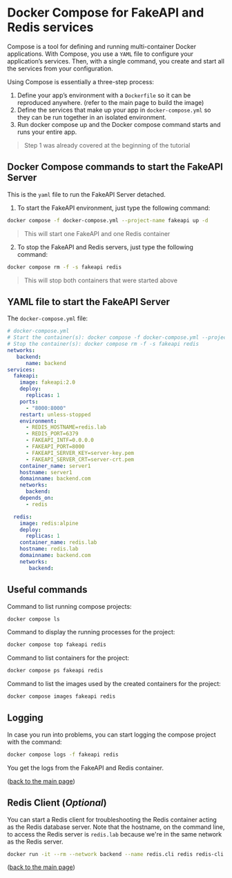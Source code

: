# Docker Compose for FakeAPI and Redis services
Compose is a tool for defining and running multi-container Docker applications. With Compose, you use a `YAML` file to configure your application’s services. Then, with a single command, you create and start all the services from your configuration.

Using Compose is essentially a three-step process:

1. Define your app’s environment with a `Dockerfile` so it can be reproduced anywhere. (refer to the main page to build the image)
2. Define the services that make up your app in `docker-compose.yml` so they can be run together in an isolated environment.
3. Run docker compose up and the Docker compose command starts and runs your entire app.

>Step 1 was already covered at the beginning of the tutorial

## Docker Compose commands to start the FakeAPI Server
This is the `yaml` file to run the FakeAPI Server detached.

1. To start the FakeAPI environment, just type the following command:

```sh
docker compose -f docker-compose.yml --project-name fakeapi up -d
```
>This will start one FakeAPI and one Redis container

2. To stop the FakeAPI and Redis servers, just type the following command:

```sh
docker compose rm -f -s fakeapi redis
```
>This will stop both containers that were started above

## YAML file to start the FakeAPI Server
The `docker-compose.yml` file:

```yaml
# docker-compose.yml
# Start the container(s): docker compose -f docker-compose.yml --project-name fakeapi up -d
# Stop the container(s): docker compose rm -f -s fakeapi redis
networks:
   backend:
      name: backend
services:
  fakeapi:
    image: fakeapi:2.0
    deploy:
      replicas: 1
    ports:
      - "8000:8000"
    restart: unless-stopped
    environment:
      - REDIS_HOSTNAME=redis.lab
      - REDIS_PORT=6379
      - FAKEAPI_INTF=0.0.0.0
      - FAKEAPI_PORT=8000
      - FAKEAPI_SERVER_KEY=server-key.pem
      - FAKEAPI_SERVER_CRT=server-crt.pem
    container_name: server1
    hostname: server1
    domainname: backend.com
    networks:
      backend:
    depends_on:
      - redis

  redis:
    image: redis:alpine
    deploy:
      replicas: 1
    container_name: redis.lab
    hostname: redis.lab
    domainname: backend.com
    networks:
       backend:
```
## Useful commands
Command to list running compose projects:
```sh
docker compose ls
```

Command to display the running processes for the project:
```sh
docker compose top fakeapi redis
```

Command to list containers for the project:
```sh
docker compose ps fakeapi redis
```

Command to list the images used by the created containers for the project:
```sh
docker compose images fakeapi redis
```

## Logging
In case you run into problems, you can start logging the compose project with the command:
```sh
docker compose logs -f fakeapi redis
```

You get the logs from the FakeAPI and Redis container.

<p align="left">(<a href="README.md">back to the main page</a>)</p>

## Redis Client (*Optional*)
You can start a Redis client for troubleshooting the Redis container acting as the Redis database server. Note that the hostname, on the command line, to access the Redis server is `redis.lab` because we're in the same network as the Redis server.
```sh
docker run -it --rm --network backend --name redis.cli redis redis-cli -h redis.lab
```

<p align="left">(<a href="README.md">back to the main page</a>)</p>
